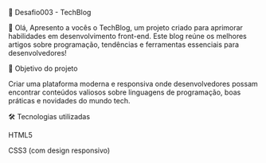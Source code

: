 🚀 Desafio003 - TechBlog

👋 Olá, Apresento a vocês o TechBlog, um projeto criado  para aprimorar habilidades em desenvolvimento front-end. Este blog reúne os melhores artigos sobre programação, tendências e ferramentas essenciais para desenvolvedores!

🎯 Objetivo do projeto

Criar uma plataforma moderna e responsiva onde desenvolvedores possam encontrar conteúdos valiosos sobre linguagens de programação, boas práticas e novidades do mundo tech.

🛠️ Tecnologias utilizadas

HTML5

CSS3 (com design responsivo)





